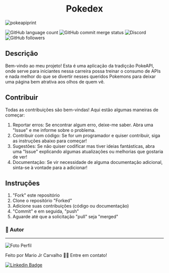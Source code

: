 <h1 align="center">Pokedex</h1>

![pokeapiprint](https://github.com/mariojrcarvalho/pokedex/assets/110340138/e6ddbea8-55ce-40e6-a59c-3cfe93f4a34d)




![GitHub language count](https://img.shields.io/github/languages/count/:user/:repo)
![GitHub commit merge status](https://img.shields.io/github/commit-status/:user/:repo/:branch/:commit)
![Discord](https://img.shields.io/discord/:serverId)
![GitHub followers](https://img.shields.io/github/followers/:user)






## Descrição

Bem-vindo ao meu projeto! Esta é uma aplicação da tradiçcão PokeAPI, onde serve para iniciantes nessa carreira possa treinar o consumo de APIs e nada melhor do que se divertir nesses queridos Pokemons para deixar uma página bem atrativa aos olhos de quem vê.
## Contribuir

Todas as contribuições são bem-vindas! Aqui estão algumas maneiras de começar:

1. Reportar erros: Se encontrar algum erro, deixe-me saber. Abra uma "Issue" e me informe sobre o problema.
2. Contribuir com código: Se for um programador e quiser contribuir, siga as instruções abaixo para começar!
3. Sugestões: Se não quiser codificar mas tiver ideias fantásticas, abra uma "Issue" explicando algumas atualizações ou melhorias que gostaria de ver!
4. Documentação: Se vir necessidade de alguma documentação adicional, sinta-se à vontade para a adicionar!

## Instruções

1. "Fork" este repositório
2. Clone o repositório "Forked"
3. Adicione suas contribuições (código ou documentação)
4. "Commit" e em seguida, "push"
5. Aguarde até que a solicitação "pull" seja "merged"

### 🦸 Autor
---

![Foto Perfil](https://user-images.githubusercontent.com/110340138/234685016-29cc6f2d-998a-495a-b66f-f5e8813bb9d5.png)

Feito por Mario Jr Carvalho 👋🏽 Entre em contato!

[![Linkedin Badge](https://img.shields.io/badge/-Mario-blue?style=flat-square&logo=Linkedin&logoColor=white&link=https://www.linkedin.com/in/mariojrcarvalho/)](https://www.linkedin.com/in/mariojrcarvalho/) 
